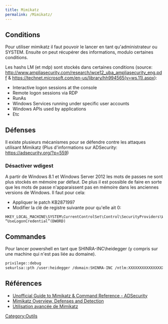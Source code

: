 ```yaml
---
title: Mimikatz
permalink: /Mimikatz/
---
```


Conditions
----------

Pour utiliser mimikatz il faut pouvoir le lancer en tant qu'administrateur ou SYSTEM. Ensuite on peut récupérer des informations, modulo certaines conditions.

Les hashs LM (et mdp) sont stockés dans certaines conditions (source: <http://www.ampliasecurity.com/research/wce12_uba_ampliasecurity_eng.pdf> & <https://technet.microsoft.com/en-us/library/hh994565(v=ws.11).aspx>):

-   Interactive logon sessions at the console
-   Remote logon sessions via RDP
-   RunAs
-   Windows Services running under specific user accounts
-   Windows APIs used by applications
-   Etc

Défenses
--------

Il existe plusieurs mécanismes pour se défendre contre les attaques utilisant Mimikatz (Plus d'informations sur ADSecurity: <https://adsecurity.org/?p=559>)

### Désactiver wdigest

A partir de Windows 8.1 et Windows Server 2012 les mots de passes ne sont plus stockés en mémoire par défaut. De plus il est possible de faire en sorte que les mots de passe n'apparaissent pas en mémoire dans les anciennes versions de Windows. Il faut pour cela:

-   Appliquer le patch KB2871997
-   Modifier la clé de registre suivante pour qu'elle ait 0:

``` text
HKEY_LOCAL_MACHINE\SYSTEM\CurrentControlSet\Control\SecurityProviders\WDigest “UseLogonCredential”(DWORD)
```

Commandes
---------

Pour lancer powershell en tant que SHINRA-INC\\heidegger (y compris sur une machine qui n'est pas liée au domaine).

``` bash
privilege::debug
sekurlsa::pth /user:heidegger /domain:SHINRA-INC /ntlm:XXXXXXXXXXXXXXXX /run:powershell.exe
```

Références
----------

-   [Unofficial Guide to Mimikatz & Command Reference - ADSecurity](https://adsecurity.org/?page_id=1821)
-   [Mimikatz Overview, Defenses and Detection](https://www.sans.org/reading-room/whitepapers/detection/mimikatz-overview-defenses-detection-36780)
-   [Utilisation avancée de Mimikatz](http://connect.ed-diamond.com/MISC/MISC-066/Utilisation-avancee-de-Mimikatz)

[Category:Outils](/Category:Outils "wikilink")